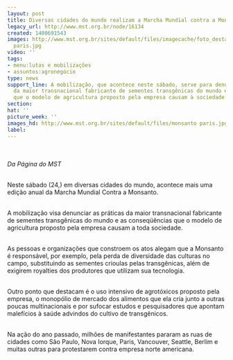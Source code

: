 ```yaml
---
layout: post
title: Diversas cidades do mundo realizam a Marcha Mundial contra a Monsanto
legacy_url: http://www.mst.org.br/node/16134
created: 1400691543
images: http://www.mst.org.br/sites/default/files/imagecache/foto_destaque/monsanto
  paris.jpg
video: ''
tags:
- menu:lutas e mobilizações
- assuntos:agronegócio
type: news
support_line: A mobilização, que acontece neste sábado, serve para denunciar as práticas
  da maior transnacional fabricante de sementes transgênicas do mundo e as conseqüências
  que o modelo de agricultura proposto pela empresa causam à sociedade.
section: 
hat: ''
picture_week: ''
images_hd: http://www.mst.org.br/sites/default/files/monsanto paris.jpg
label: 
---
```

<p><br><br><em>Da Página do MST</em></p><p><br>Neste sábado (24,) em diversas cidades do mundo, acontece mais uma edição anual da Marcha Mundial Contra a Monsanto.</p><p><br>A mobilização visa denunciar as práticas da maior transnacional fabricante de sementes transgênicas do mundo e as conseqüências que o modelo de agricultura proposto pela empresa causam a toda sociedade.</p><p><br>As pessoas e organizações que constroem os atos alegam que a Monsanto é responsável, por exemplo, pela perda de diversidade das culturas no campo, substituindo as sementes crioulas pelas transgênicas, além de exigirem royalties dos produtores que utilizam sua tecnologia.</p><p><br>Outro ponto que destacam é o uso intensivo de agrotóxicos proposto pela empresa, o monopólio de mercado dos alimentos que ela cria junto a outras poucas multinacionais e por sufocar estudos e pesquisadores que apontam malefícios à saúde advindos do cultivo de transgênicos.</p><p><br>Na ação do ano passado, milhões de manifestantes pararam as ruas de cidades como São Paulo, Nova Iorque, Paris, Vancouver, Seattle, Berlim e muitas outras para protestarem contra empresa norte americana.</p><div>&nbsp;</div>
